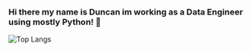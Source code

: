 ### Hi there my name is Duncan im working as a Data Engineer using mostly Python! 👋 
![Top Langs](https://read-please.vercel.app/api/top-langs/?username=MaybeEther&theme=github_dark)
